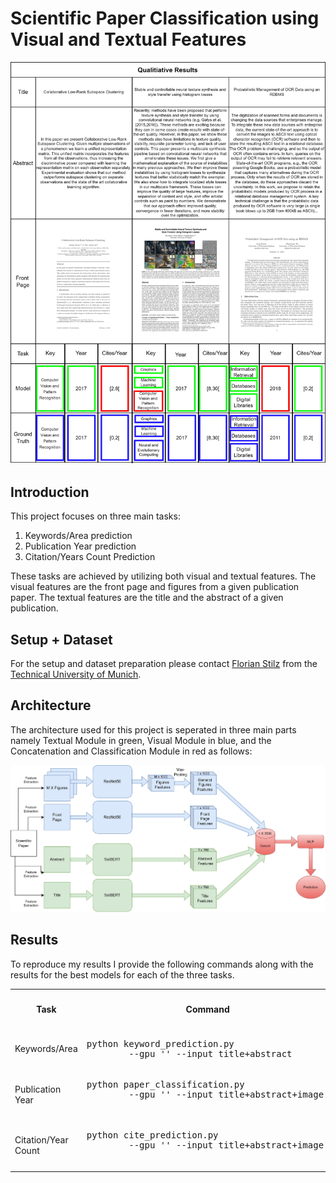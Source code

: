 # Scientific Paper Classification using Visual and Textual Features

<p align="center"><img src="paper & figures/Qualitative_results.jpg" width="800px"/></p>

## Introduction
This project focuses on three main tasks:
1) Keywords/Area prediction 
2) Publication Year prediction
3) Citation/Years Count Prediction

These tasks are achieved by utilizing both visual and textual features. The visual features are the front page and figures from a given publication paper. The textual features are the title and the abstract of a given publication.


## Setup + Dataset
For the setup and dataset preparation please contact [Florian Stilz](https://github.com/flo-stilz/)
from the [Technical University of Munich](https://www.tum.de/en/).

## Architecture
The architecture used for this project is seperated in three main parts namely Textual Module in green, Visual Module in blue, and the Concatenation and Classification Module in red as follows:
<p align="center"><img src="paper & figures/network_architecture.jpg" width="1000px"/></p>


## Results
To reproduce my results I provide the following commands along with the results for the best models for each of the three tasks.


<table>
    <col>
    <col>
    <colgroup span="2"></colgroup>
    <col>
    <tr>
        <th rowspan=2>Task</th>
        <th rowspan=2>Command</th>
        <th colspan=3 scope="colgroup">Overall</th>
        <th rowspan=2>Input Features</th>
    </tr>
    <tr>
        <td>F1-Micro</td>
        <td>F1-Macro</td>
        <td>Accuracy</td>
    </tr>
    <tr>
        <td>Keywords/Area</td>
        <td><pre lang="shell">python keyword_prediction.py 
        --gpu '<GPU-NUMBER>' --input title+abstract</pre></td>
        <td>78.25%</td>
        <td>58.07%</td>
        <td>57.28%</td>
        <td>Title + Abstract</td>
    </tr>
    <tr>
        <td>Publication Year</td>
        <td><pre lang="shell">python paper_classification.py 
        --gpu '<GPU-NUMBER>' --input title+abstract+image
        </pre></td>
        <td>75.15%</td>
        <td>68.89%</td>
        <td>75.15%</td>
        <td>Title + Abstract + Front Page</td>
    </tr>
    <tr>
        <td>Citation/Year Count</td>
        <td><pre lang="shell">python cite_prediction.py 
        --gpu '<GPU-NUMBER>' --input title+abstract+image 
        </pre></td>
        <td>54.69%</td>
        <td>46.45%</td>
        <td>54.68%</td>
        <td>Title + Abstract + Front Page</td>
    </tr>

</table>
